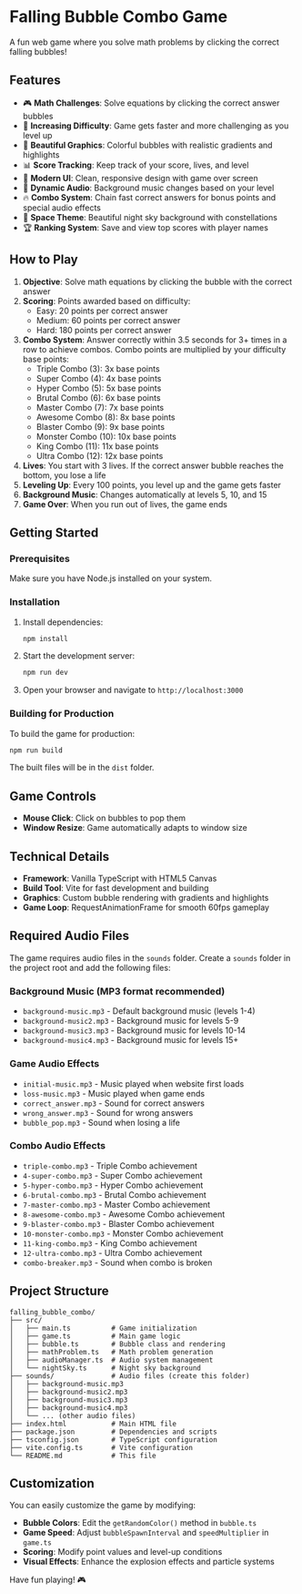 # Falling Bubble Combo Game

A fun web game where you solve math problems by clicking the correct falling bubbles!

## Features

- 🎮 **Math Challenges**: Solve equations by clicking the correct answer bubbles
- 🎯 **Increasing Difficulty**: Game gets faster and more challenging as you level up
- 💫 **Beautiful Graphics**: Colorful bubbles with realistic gradients and highlights
- 📊 **Score Tracking**: Keep track of your score, lives, and level
- 🎨 **Modern UI**: Clean, responsive design with game over screen
- 🎵 **Dynamic Audio**: Background music changes based on your level
- 🔥 **Combo System**: Chain fast correct answers for bonus points and special audio effects
- 🌟 **Space Theme**: Beautiful night sky background with constellations
- 🏆 **Ranking System**: Save and view top scores with player names

## How to Play

1. **Objective**: Solve math equations by clicking the bubble with the correct answer
2. **Scoring**: Points awarded based on difficulty:
   - Easy: 20 points per correct answer
   - Medium: 60 points per correct answer
   - Hard: 180 points per correct answer
3. **Combo System**: Answer correctly within 3.5 seconds for 3+ times in a row to achieve combos. Combo points are multiplied by your difficulty base points:
   - Triple Combo (3): 3x base points
   - Super Combo (4): 4x base points
   - Hyper Combo (5): 5x base points
   - Brutal Combo (6): 6x base points
   - Master Combo (7): 7x base points
   - Awesome Combo (8): 8x base points
   - Blaster Combo (9): 9x base points
   - Monster Combo (10): 10x base points
   - King Combo (11): 11x base points
   - Ultra Combo (12): 12x base points
4. **Lives**: You start with 3 lives. If the correct answer bubble reaches the bottom, you lose a life
5. **Leveling Up**: Every 100 points, you level up and the game gets faster
6. **Background Music**: Changes automatically at levels 5, 10, and 15
7. **Game Over**: When you run out of lives, the game ends

## Getting Started

### Prerequisites

Make sure you have Node.js installed on your system.

### Installation

1. Install dependencies:
   ```bash
   npm install
   ```

2. Start the development server:
   ```bash
   npm run dev
   ```

3. Open your browser and navigate to `http://localhost:3000`

### Building for Production

To build the game for production:

```bash
npm run build
```

The built files will be in the `dist` folder.

## Game Controls

- **Mouse Click**: Click on bubbles to pop them
- **Window Resize**: Game automatically adapts to window size

## Technical Details

- **Framework**: Vanilla TypeScript with HTML5 Canvas
- **Build Tool**: Vite for fast development and building
- **Graphics**: Custom bubble rendering with gradients and highlights
- **Game Loop**: RequestAnimationFrame for smooth 60fps gameplay

## Required Audio Files

The game requires audio files in the `sounds` folder. Create a `sounds` folder in the project root and add the following files:

### Background Music (MP3 format recommended)
- `background-music.mp3` - Default background music (levels 1-4)
- `background-music2.mp3` - Background music for levels 5-9
- `background-music3.mp3` - Background music for levels 10-14
- `background-music4.mp3` - Background music for levels 15+

### Game Audio Effects
- `initial-music.mp3` - Music played when website first loads
- `loss-music.mp3` - Music played when game ends
- `correct_answer.mp3` - Sound for correct answers
- `wrong_answer.mp3` - Sound for wrong answers
- `bubble_pop.mp3` - Sound when losing a life

### Combo Audio Effects
- `triple-combo.mp3` - Triple Combo achievement
- `4-super-combo.mp3` - Super Combo achievement
- `5-hyper-combo.mp3` - Hyper Combo achievement
- `6-brutal-combo.mp3` - Brutal Combo achievement
- `7-master-combo.mp3` - Master Combo achievement
- `8-awesome-combo.mp3` - Awesome Combo achievement
- `9-blaster-combo.mp3` - Blaster Combo achievement
- `10-monster-combo.mp3` - Monster Combo achievement
- `11-king-combo.mp3` - King Combo achievement
- `12-ultra-combo.mp3` - Ultra Combo achievement
- `combo-breaker.mp3` - Sound when combo is broken

## Project Structure

```
falling_bubble_combo/
├── src/
│   ├── main.ts          # Game initialization
│   ├── game.ts          # Main game logic
│   ├── bubble.ts        # Bubble class and rendering
│   ├── mathProblem.ts   # Math problem generation
│   ├── audioManager.ts  # Audio system management
│   └── nightSky.ts      # Night sky background
├── sounds/              # Audio files (create this folder)
│   ├── background-music.mp3
│   ├── background-music2.mp3
│   ├── background-music3.mp3
│   ├── background-music4.mp3
│   └── ... (other audio files)
├── index.html           # Main HTML file
├── package.json         # Dependencies and scripts
├── tsconfig.json        # TypeScript configuration
├── vite.config.ts       # Vite configuration
└── README.md            # This file
```

## Customization

You can easily customize the game by modifying:

- **Bubble Colors**: Edit the `getRandomColor()` method in `bubble.ts`
- **Game Speed**: Adjust `bubbleSpawnInterval` and `speedMultiplier` in `game.ts`
- **Scoring**: Modify point values and level-up conditions
- **Visual Effects**: Enhance the explosion effects and particle systems

Have fun playing! 🎮 